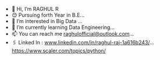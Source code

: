 - 👋 Hi, I’m RAGHUL R
- 😊 Pursuing forth Year in B.E...
- 👀 I’m interested in Big Data ...
- 🌱 I’m currently learning Data Engineering...
- 📫 You can reach me raghulofficial@outlook.com...
- 🖇️ Linked In : www.linkedin.com/in/raghul-raj-1a616b243/...
https://www.scaler.com/topics/python/

<!---
Raghulrook/Raghulrook is a ✨ special ✨ repository because its `README.md` (this file) appears on your GitHub profile.
You can click the Preview link to take a look at your changes.
--->
